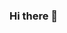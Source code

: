 ### Hi there 👋

<!--
**Enzo-Miletta/Enzo-Miletta** is a ✨ _special_ ✨ repository because its `README.md` (this file) appears on your GitHub profile.

Here are some ideas to get you started:

- 🌱 I’m currently learning Javascript, LUA, python, and other languages.
- 💬 Ask me about my life.
- 📫 How to reach me: ...
- 😄 Pronouns: He/Him
- ⚡ Fun fact: 
-->
